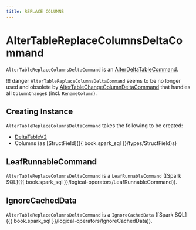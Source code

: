 ```yaml
---
title: REPLACE COLUMNS
---
```


# AlterTableReplaceColumnsDeltaCommand

`AlterTableReplaceColumnsDeltaCommand` is an [AlterDeltaTableCommand](AlterDeltaTableCommand.md).

!!! danger
    `AlterTableReplaceColumnsDeltaCommand` seems to be no longer used and obsolete by [AlterTableChangeColumnDeltaCommand](AlterTableChangeColumnDeltaCommand.md) that handles all `ColumnChange`s (incl. `RenameColumn`).

## Creating Instance

`AlterTableReplaceColumnsDeltaCommand` takes the following to be created:

* <span id="table"> [DeltaTableV2](../../DeltaTableV2.md)
* <span id="columns"> Columns (as [StructField]({{ book.spark_sql }}/types/StructField)s)

## <span id="LeafRunnableCommand"> LeafRunnableCommand

`AlterTableReplaceColumnsDeltaCommand` is a `LeafRunnableCommand` ([Spark SQL]({{ book.spark_sql }}/logical-operators/LeafRunnableCommand)).

## <span id="IgnoreCachedData"> IgnoreCachedData

`AlterTableReplaceColumnsDeltaCommand` is a `IgnoreCachedData` ([Spark SQL]({{ book.spark_sql }}/logical-operators/IgnoreCachedData)).
